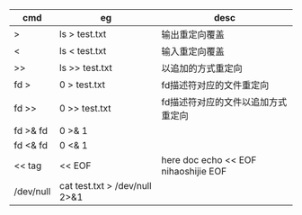 | cmd | eg | desc
| ----------- | ----------- | ------------ |
| > | ls > test.txt | 输出重定向覆盖 |
| < | ls < test.txt | 输入重定向覆盖 |
| >> | ls >> test.txt | 以追加的方式重定向 |
| fd >  | 0 > test.txt | fd描述符对应的文件重定向 |
| fd >>  | 0 >> test.txt | fd描述符对应的文件以追加方式重定向 |
| fd >& fd| 0 >& 1| |
| fd <& fd| 0 <& 1| |
| << tag | << EOF | here doc echo << EOF  nihaoshijie  EOF  |
| /dev/null | cat test.txt > /dev/null 2>&1 | | 